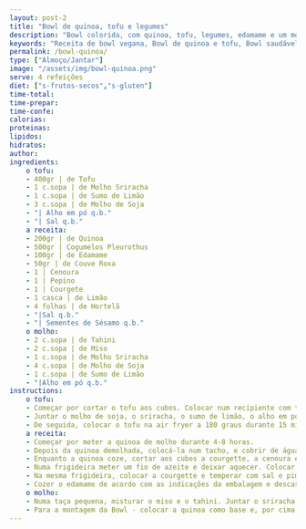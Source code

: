 ```yaml
---
layout: post-2
title: "Bowl de quinoa, tofu e legumes"
description: "Bowl colorida, com quinoa, tofu, legumes, edamame e um molho cremoso de tahini e miso"
keywords: "Receita de bowl vegana, Bowl de quinoa e tofu, Bowl saudável com legumes, Como fazer bowl de quinoa, Prato vegano com molho de tahini e miso"
permalink: /bowl-quinoa/
type: ["Almoço/Jantar"]
image: "/assets/img/bowl-quinoa.png"
serve: 4 refeições
diet: ["s-frutos-secos","s-gluten"]
time-total: 
time-prepar: 
time-confe: 
calorias:
proteinas:
lipidos:
hidratos:
author: 
ingredients:
    o tofu:
    - 400gr | de Tofu
    - 1 c.sopa | de Molho Sriracha
    - 1 c.sopa | de Sumo de Limão
    - 3 c.sopa | de Molho de Soja
    - "| Alho em pó q.b."
    - "| Sal q.b."
    a receita:
    - 200gr | de Quinoa
    - 500gr | Cogumelos Pleurothus
    - 100gr | de Edamame
    - 50gr | de Couve Roxa
    - 1 | Cenoura
    - 1 | Pepino
    - 1 | Courgete
    - 1 casca | de Limão 
    - 4 folhas | de Hortelã
    - "|Sal q.b."
    - "| Sementes de Sésamo q.b."
    o molho:
    - 2 c.sopa | de Tahini
    - 2 c.sopa | de Miso
    - 1 c.sopa | de Molho Sriracha
    - 4 c.sopa | de Molho de Soja
    - 1 c.sopa | de Sumo de Limão
    - "|Alho em pó q.b."
instructions:
    o tofu:
    - Começar por cortar o tofu aos cubos. Colocar num recipiente com tampa.
    - Juntar o molho de soja, o sriracha, o sumo de limão, o alho em pó e o sal. Fechar o taparuer e abanar de forma a que fique tudo be misturado. Deixar a marinar quanto tempo quiser. Quanto mais tempo tiver, mais sabor o tofu vai absorver.
    - De seguida, colocar o tofu na air fryer a 180 graus durante 15 minutos. Se não tiver air fryer, pode fritar numa frigideira até o tofu ganhar cor de todos os lados.
    a receita:
    - Começar por meter a quinoa de molho durante 4-8 horas.
    - Depois da quinoa demolhada, colocá-la num tacho, e cobrir de água. Juntar a hortelã, o sal a gosto e a casca de limão. Cozer até não haver água (aproximadamente 10 minutos).
    - Enquanto a quinoa coze, cortar aos cubos a courgette, a cenoura e o pepino. Cortar em juliana a couve rouxa. Cortar às tiras os cogumelos.
    - Numa frigideira meter um fio de azeite e deixar aquecer. Colocar os cogumelos na frigideira, temperar com pimenta e sal, deixar até reduzirem. Reservar.
    - Na mesma frigideira, colocar a courgette e temperar com sal e pimenta preta. Reservar quando estiver pronta.
    - Cozer o edamame de acordo com as indicações da embalagem e descascá-lo. Reservar
    o molho:
    - Numa taça pequena, misturar o miso e o tahini. Juntar o sriracha e misturar. Depois, acrescente o molho de soja devagar, para não ganhar grumos. Juntar o sumo de limão e alho em pó. Misturar tudo muito bem. Reservar.
    - Para a montagem da Bowl - colocar a quinoa como base e, por cima, o pepino, a cenoura, a couve roxa, os cogumelos, a courgette, o tofu e o edamame. Finalizar com o molho e as sementes de sésamo e está pronto a servir.
---
```


